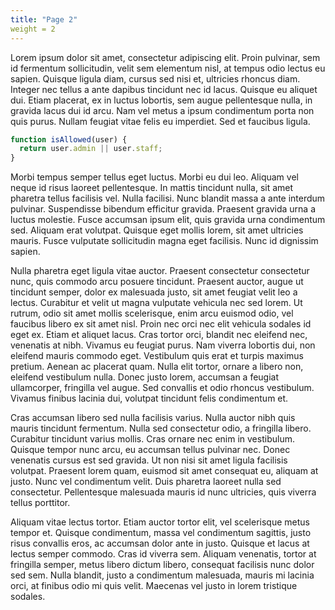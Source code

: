 ```yaml
---
title: "Page 2"
weight = 2
---
```


Lorem ipsum dolor sit amet, consectetur adipiscing elit. Proin pulvinar, sem id fermentum sollicitudin, velit sem elementum nisl, at tempus odio lectus eu sapien. Quisque ligula diam, cursus sed nisi et, ultricies rhoncus diam. Integer nec tellus a ante dapibus tincidunt nec id lacus. Quisque eu aliquet dui. Etiam placerat, ex in luctus lobortis, sem augue pellentesque nulla, in gravida lacus dui id arcu. Nam vel metus a ipsum condimentum porta non quis purus. Nullam feugiat vitae felis eu imperdiet. Sed et faucibus ligula.

```js
function isAllowed(user) {
  return user.admin || user.staff;
}
```

Morbi tempus semper tellus eget luctus. Morbi eu dui leo. Aliquam vel neque id risus laoreet pellentesque. In mattis tincidunt nulla, sit amet pharetra tellus facilisis vel. Nulla facilisi. Nunc blandit massa a ante interdum pulvinar. Suspendisse bibendum efficitur gravida. Praesent gravida urna a luctus molestie. Fusce accumsan ipsum elit, quis gravida urna condimentum sed. Aliquam erat volutpat. Quisque eget mollis lorem, sit amet ultricies mauris. Fusce vulputate sollicitudin magna eget facilisis. Nunc id dignissim sapien.

Nulla pharetra eget ligula vitae auctor. Praesent consectetur consectetur nunc, quis commodo arcu posuere tincidunt. Praesent auctor, augue ut tincidunt semper, dolor ex malesuada justo, sit amet feugiat velit leo a lectus. Curabitur et velit ut magna vulputate vehicula nec sed lorem. Ut rutrum, odio sit amet mollis scelerisque, enim arcu euismod odio, vel faucibus libero ex sit amet nisl. Proin nec orci nec elit vehicula sodales id eget ex. Etiam et aliquet lacus. Cras tortor orci, blandit nec eleifend nec, venenatis at nibh. Vivamus eu feugiat purus. Nam viverra lobortis dui, non eleifend mauris commodo eget. Vestibulum quis erat et turpis maximus pretium. Aenean ac placerat quam. Nulla elit tortor, ornare a libero non, eleifend vestibulum nulla. Donec justo lorem, accumsan a feugiat ullamcorper, fringilla vel augue. Sed convallis et odio rhoncus vestibulum. Vivamus finibus lacinia dui, volutpat tincidunt felis condimentum et.

Cras accumsan libero sed nulla facilisis varius. Nulla auctor nibh quis mauris tincidunt fermentum. Nulla sed consectetur odio, a fringilla libero. Curabitur tincidunt varius mollis. Cras ornare nec enim in vestibulum. Quisque tempor nunc arcu, eu accumsan tellus pulvinar nec. Donec venenatis cursus est sed gravida. Ut non nisi sit amet ligula facilisis volutpat. Praesent lorem quam, euismod sit amet consequat eu, aliquam at justo. Nunc vel condimentum velit. Duis pharetra laoreet nulla sed consectetur. Pellentesque malesuada mauris id nunc ultricies, quis viverra tellus porttitor.

Aliquam vitae lectus tortor. Etiam auctor tortor elit, vel scelerisque metus tempor et. Quisque condimentum, massa vel condimentum sagittis, justo risus convallis eros, ac accumsan dolor ante in justo. Quisque et lacus at lectus semper commodo. Cras id viverra sem. Aliquam venenatis, tortor at fringilla semper, metus libero dictum libero, consequat facilisis nunc dolor sed sem. Nulla blandit, justo a condimentum malesuada, mauris mi lacinia orci, at finibus odio mi quis velit. Maecenas vel justo in lorem tristique sodales.
